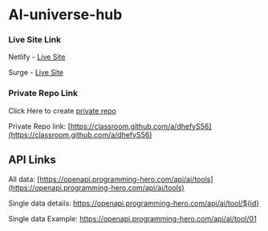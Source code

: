 # AI-universe-hub

### Live Site Link
Netlify - [Live Site](https://fantastic-manatee-21b828.netlify.app/)

Surge - [Live Site](https://complete-question.surge.sh/)

### Private Repo Link
Click Here to create [private repo](https://classroom.github.com/a/dhefyS56)

Private Repo link: [https://classroom.github.com/a/dhefyS56](https://classroom.github.com/a/dhefyS56)


## API Links
All data: [https://openapi.programming-hero.com/api/ai/tools](https://openapi.programming-hero.com/api/ai/tools)

Single data details: https://openapi.programming-hero.com/api/ai/tool/${id}

Single data Example: https://openapi.programming-hero.com/api/ai/tool/01
